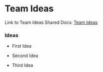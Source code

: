 # Team Ideas

Link to Team Ideas Shared Docs: [Team Ideas](https://docs.google.com/document/d/1qkra-xvnjKMeeLoMEe75Vk25RqEjQs2zWRt7qKYASvM/edit?usp=sharing)

### Ideas 

- First Idea

- Second Idea

- Third Idea


